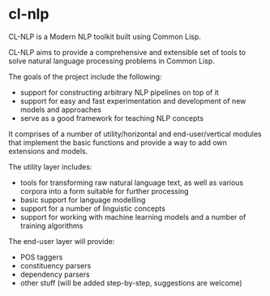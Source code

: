 # cl-nlp

CL-NLP is a Modern NLP toolkit built using Common Lisp.

CL-NLP aims to provide a comprehensive and extensible set of tools to solve
natural language processing problems in Common Lisp.

The goals of the project include the following:

- support for constructing arbitrary NLP pipelines on top of it
- support for easy and fast experimentation and development of new models and
  approaches
- serve as a good framework for teaching NLP concepts

It comprises of a number of utility/horizontal and end-user/vertical modules
that implement the basic functions and provide a way to add own extensions and
models.

The utility layer includes:

- tools for transforming raw natural language text, as well as various corpora
  into a form suitable for further processing
- basic support for language modelling
- support for a number of linguistic concepts
- support for working with machine learning models and a number of training
  algorithms

The end-user layer will provide:

- POS taggers
- constituency parsers
- dependency parsers
- other stuff (will be added step-by-step, suggestions are welcome)
